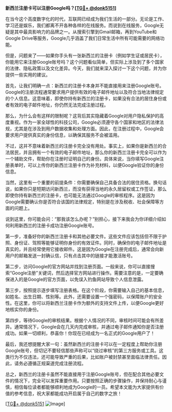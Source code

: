 **新西兰注册卡可以注册Google吗？[[TG💪+ @donk5151](https://t.me/s/donk5151)]**

在当今这个高度数字化的时代，互联网已经成为我们生活的一部分。无论是工作、学习还是娱乐，我们都离不开各种各样的在线服务。而说到在线服务，Google无疑是其中最具影响力的品牌之一。从搜索引擎到Gmail邮箱，再到YouTube和Google Drive等服务，Google几乎涵盖了我们日常生活中所有可能需要的网络功能。

但是，问题来了——如果你手头有一张新西兰的注册卡（例如学生证或居民卡），你能用它来注册Google账号吗？这个问题看似简单，但实际上涉及到了多个国家的法律、隐私政策以及文化差异。今天，我们就来深入探讨一下这个问题，并为你提供一些实用的建议。

首先，让我们明确一点：新西兰的注册卡本身并不能直接用来注册Google账号。Google的注册流程通常要求用户提供有效的电子邮件地址以及符合当地法律规定的个人信息。这意味着，即使你持有新西兰的注册卡，如果没有合法的居住身份或者有效的电子邮件地址，你仍然无法完成注册过程。

那么，为什么会有这样的限制呢？这背后其实隐藏着Google对用户隐私保护的高度重视。作为一家全球性的科技公司，Google必须遵守各个国家和地区的法律法规，尤其是在涉及到用户数据收集和处理方面。因此，在注册过程中，Google会要求用户提供真实的身份信息，以确保其服务不会被滥用。

不过，这并不意味着新西兰的注册卡完全没有用处。事实上，如果你是新西兰的合法居民，并且拥有一个有效的电子邮件地址，那么你的新西兰注册卡完全可以作为一个辅助文件，帮助你在注册时证明自己的身份。具体来说，当你填写Google注册表单时，可以上传你的新西兰注册卡作为补充材料，以便Google验证你的身份信息。

当然，这里有一个重要的前提条件：你需要确保自己具备合法的居住资格。换句话说，如果你只是短期访问新西兰，而没有获得当地的永久居留权或工作签证，那么即使你持有新西兰的注册卡，也可能无法通过Google的审核程序。这是因为Google需要确认你是否符合该国的法律规定，特别是在涉及税收、社会保障等方面的问题上。

说到这里，你可能会问：“那我该怎么办呢？”别担心，接下来我会为你详细介绍如何利用新西兰的注册卡成功注册Google账号。

第一步，准备好你的新西兰注册卡和其他必要文件。这些文件应该包括但不限于护照、身份证、驾照等能够证明你身份的有效证件。同时，确保你的电子邮件地址是真实的，并且经常使用它接收邮件。这是因为Google在注册完成后，通常会向新用户的邮箱发送一封确认信，只有点击其中的链接才能激活账号。

第二步，访问Google的官方网站并找到注册页面。一般来说，你可以直接搜索“Google注册”关键词，然后选择官方网站进行操作。需要注意的是，一定要确保进入的是Google的官方页面，以免误入钓鱼网站导致个人信息泄露。

第三步，按照提示逐步填写注册表格。在这个阶段，你需要输入自己的基本信息，如姓名、出生日期、性别等。此外，还需要设置一个强密码，以保障账户的安全性。在这里，你可以将新西兰注册卡作为额外的支持文件上传，以便Google更好地核实你的身份。

第四步，等待Google的审核结果。根据个人情况的不同，审核时间可能会有所差异。通常情况下，Google会在几天内完成审核，并通过电子邮件通知你是否注册成功。如果一切顺利，恭喜你！你现在已经成为一名正式的Google用户了！

最后，我还想提醒大家一句：虽然新西兰的注册卡可以在一定程度上帮助你注册Google账号，但切记不要轻信那些声称可以“绕过审核”的第三方服务或工具。这类行为不仅违法，还可能导致严重的后果，比如账户被封禁甚至面临法律责任。因此，请务必遵循正规渠道完成注册流程。

总之，新西兰的注册卡虽然不能直接用于注册Google账号，但在配合其他必要文件的情况下，完全可以发挥重要作用。只要按照正确的步骤操作，并保持耐心与谨慎，相信每位读者都能够顺利地成为Google的一员。希望本文能为大家提供有价值的参考信息，祝大家都能成功开启属于自己的数字之旅！

[[TG💪+ @donk5151](https://t.me/s/donk5151) ![Image](https://i.postimg.cc/rwNCRYN7/Snipaste-2025-04-30-17-27-05.png)]